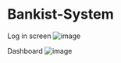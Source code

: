 # Bankist-System

Log in screen
![image](https://github.com/user-attachments/assets/8711f5be-fba5-49e4-84c4-996893bd1394)

Dashboard
![image](https://github.com/user-attachments/assets/8c204fbb-d364-480e-a896-7b1e16dfc8d1)
